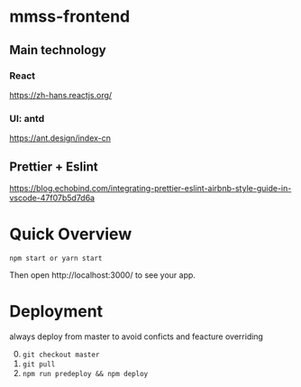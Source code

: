 # mmss-frontend

## Main technology

### React

https://zh-hans.reactjs.org/

### UI: antd

https://ant.design/index-cn

## Prettier + Eslint

https://blog.echobind.com/integrating-prettier-eslint-airbnb-style-guide-in-vscode-47f07b5d7d6a

# Quick Overview

```
npm start or yarn start
```

Then open http://localhost:3000/ to see your app.

# Deployment
always deploy from master to avoid conficts and feacture overriding

0. `git checkout master`
1. `git pull`
2. `npm run predeploy && npm deploy`
